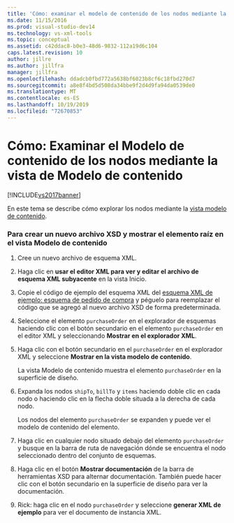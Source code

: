 ```yaml
---
title: 'Cómo: examinar el modelo de contenido de los nodos mediante la vista modelo de contenido | Microsoft Docs'
ms.date: 11/15/2016
ms.prod: visual-studio-dev14
ms.technology: vs-xml-tools
ms.topic: conceptual
ms.assetid: c42ddac8-b0e3-48d6-9832-112a19d6c104
caps.latest.revision: 10
author: jillre
ms.author: jillfra
manager: jillfra
ms.openlocfilehash: ddadcb0fbd772a5638bf6023b8cf6c18fbd270d7
ms.sourcegitcommit: a8e8f4bd5d508da34bbe9f2d4d9fa94da0539de0
ms.translationtype: MT
ms.contentlocale: es-ES
ms.lasthandoff: 10/19/2019
ms.locfileid: "72670853"
---
```

# <a name="how-to-examine-the-content-model-of-nodes-using-the-content-model-view"></a>Cómo: Examinar el Modelo de contenido de los nodos mediante la vista de Modelo de contenido
[!INCLUDE[vs2017banner](../includes/vs2017banner.md)]

En este tema se describe cómo explorar los nodos mediante la [vista modelo de contenido](../xml-tools/content-model-view.md).

### <a name="to-create-a-new-xsd-file-and-display-the-root-element-in-the-content-model-view"></a>Para crear un nuevo archivo XSD y mostrar el elemento raíz en el vista Modelo de contenido

1. Cree un nuevo archivo de esquema XML.

2. Haga clic en **usar el editor XML para ver y editar el archivo de esquema XML subyacente** en la vista Inicio.

3. Copie el código de ejemplo del esquema XML del [esquema XML de ejemplo: esquema de pedido de compra](../xml-tools/sample-xsd-file-purchase-order-schema.md) y péguelo para reemplazar el código que se agregó al nuevo archivo XSD de forma predeterminada.

4. Seleccione el elemento `purchaseOrder` en el explorador de esquemas haciendo clic con el botón secundario en el elemento `purchaseOrder` en el editor XML y seleccionando **Mostrar en el explorador XML**.

5. Haga clic con el botón secundario en el `purchaseOrder` en el explorador XML y seleccione **Mostrar en la vista modelo de contenido**.

     La vista Modelo de contenido muestra el elemento `purchaseOrder` en la superficie de diseño.

6. Expanda los nodos `shipTo`, `billTo` y `items` haciendo doble clic en cada nodo o haciendo clic en la flecha doble situada a la derecha de cada nodo.

     Los nodos del elemento `purchaseOrder` se expanden y puede ver el modelo de contenido del elemento.

7. Haga clic en cualquier nodo situado debajo del elemento `purchaseOrder` y busque en la barra de ruta de navegación dónde se encuentra el nodo seleccionado dentro del conjunto de esquemas.

8. Haga clic en el botón **Mostrar documentación** de la barra de herramientas XSD para alternar documentación. También puede hacer clic con el botón secundario en la superficie de diseño para ver la documentación.

9. Rick: haga clic en el nodo `purchaseOrder` y seleccione **generar XML de ejemplo** para ver el documento de instancia XML.

